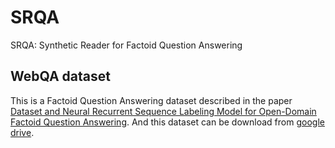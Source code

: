 # SRQA
SRQA: Synthetic Reader for Factoid Question Answering

## WebQA dataset
This is a Factoid Question Answering dataset described in the paper [Dataset and Neural Recurrent Sequence Labeling Model for Open-Domain Factoid Question Answering](https://arxiv.org/abs/1607.06275). And this dataset can be download from [google drive](https://drive.google.com/file/d/1P6Asn8LPECGXCuIjfWci_NYJsdNYP1m7/view?usp=sharing).
